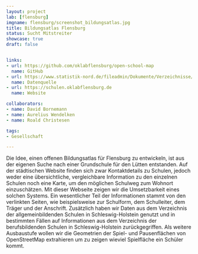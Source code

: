 ```yaml
---
layout: project
lab: [flensburg]
imgname: flensburg/screenshot_bildungsatlas.jpg
title: Bildungsatlas Flensburg
status: Sucht Mitstreiter
showcase: true
draft: false


links:
- url: https://github.com/oklabflensburg/open-school-map
  name: GitHub
- url: https://www.statistik-nord.de/fileadmin/Dokumente/Verzeichnisse/Schulverzeichnis_A_22-23.pdf
  name: Datenquelle
- url: https://schulen.oklabflensburg.de
  name: Website

collaborators:
- name: David Bornemann
- name: Aurelius Wendelken
- name: Roald Christesen

tags:
- Gesellschaft

---
```


Die Idee, einen offenen Bildungsatlas für Flensburg zu entwickeln, ist aus der eigenen Suche nach einer Grundschule für den Lütten entstanden. Auf der städtischen Website finden sich zwar Kontaktdetails zu Schulen, jedoch weder eine übersichtliche, vergleichbare Information zu den einzelnen Schulen noch eine Karte, um den möglichen Schulweg zum Wohnort einzuschätzen. Mit dieser Webseite zeigen wir die Umsetzbarkeit eines solchen Systems. Ein wesentlicher Teil der Informationen stammt von den verlinkten Seiten, wie beispielsweise zur Schulform, dem Schulleiter, dem Träger und der Anschrift. Zusätzlich haben wir Daten aus dem Verzeichnis der allgemeinbildenden Schulen in Schleswig-Holstein genutzt und in bestimmten Fällen auf Informationen aus dem Verzeichnis der berufsbildenden Schulen in Schleswig-Holstein zurückgegriffen. Als weitere Ausbaustufe wollen wir die Geometrien der Spiel- und Pausenflächen von OpenStreetMap extrahieren um zu zeigen wieviel Spielfläche ein Schüler kommt.
